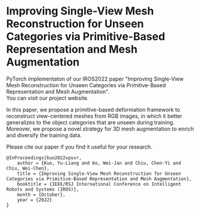 # Improving Single-View Mesh Reconstruction for Unseen Categories via Primitive-Based Representation and Mesh Augmentation

PyTorch implementaton of our IROS2022 paper "Improving Single-View Mesh Reconstruction for Unseen Categories via Primitive-Based Representation and Mesh Augmentation".  
You can visit our project website.

In this paper, we propose a primitive-based deformation framework to reconstruct view-centered meshes from RGB images, in which it better generalizes to the object categories that are unseen during training. Moreover, we propose a novel strategy for 3D mesh augmentation to enrich and diversify the training data.


Please cite our paper if you find it useful for your research.  
```
@InProceedings{kuo2022vpsvr,
    author = {Kuo, Yu-Liang and Ko, Wei-Jan and Chiu, Chen-Yi and Chiu, Wei-Chen},
    title = {Improving Single-View Mesh Reconstruction for Unseen Categories via Primitive-Based Representation and Mesh Augmentation},
    booktitle = {IEEE/RSJ International Conference on Intelligent Robots and Systems (IROS)},
    month = {October},
    year = {2022}
}
```
